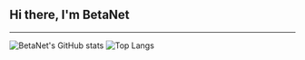## Hi there, I'm BetaNet

---

![BetaNet's GitHub stats](https://github-readme-stats.vercel.app/api?username=betanet2001&show_icons=true&theme=merko)
![Top Langs](https://github-readme-stats.vercel.app/api/top-langs/?username=betanet2001)
